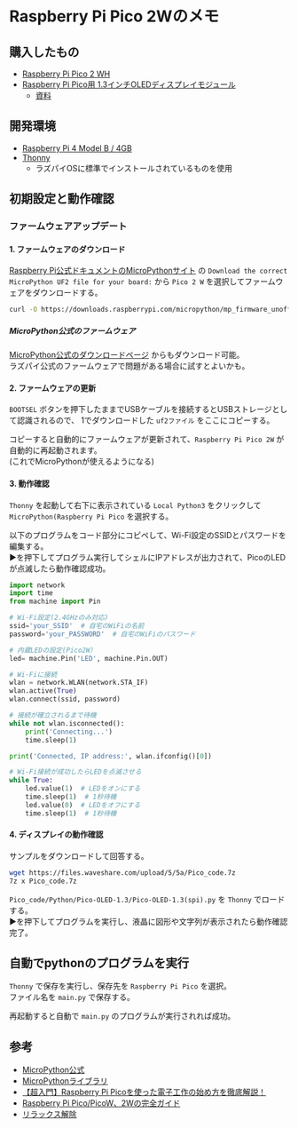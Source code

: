 # Raspberry Pi Pico 2Wのメモ

## 購入したもの
- [Raspberry Pi Pico 2 WH](https://www.switch-science.com/products/10258?variant=44459979407558)
- [Raspberry Pi Pico用 1.3インチOLEDディスプレイモジュール](https://www.switch-science.com/products/7549?variant=42382170915014)
  - [資料](https://www.waveshare.com/wiki/Pico-OLED-1.3)

## 開発環境
- [Raspberry Pi 4 Model B / 4GB](https://www.switch-science.com/products/5680?_pos=3&_sid=077434481&_ss=r)
- [Thonny](https://thonny.org/)
  - ラズパイOSに標準でインストールされているものを使用

## 初期設定と動作確認
### ファームウェアアップデート
#### 1. ファームウェアのダウンロード
[Raspberry Pi公式ドキュメントのMicroPythonサイト](https://www.raspberrypi.com/documentation/microcontrollers/micropython.html) の `Download the correct MicroPython UF2 file for your board:` から `Pico 2 W` を選択してファームウェアをダウンロードする。

```bash
curl -O https://downloads.raspberrypi.com/micropython/mp_firmware_unofficial_latest.uf2
```

##### MicroPython公式のファームウェア
[MicroPython公式のダウンロードページ](https://micropython.org/download/RPI_PICO2_W/) からもダウンロード可能。 \
ラズパイ公式のファームウェアで問題がある場合に試すとよいかも。

#### 2. ファームウェアの更新
`BOOTSEL` ボタンを押下したままでUSBケーブルを接続するとUSBストレージとして認識されるので、
1でダウンロードした `uf2ファイル` をここにコピーする。

コピーすると自動的にファームウェアが更新されて、`Raspberry Pi Pico 2W` が自動的に再起動されます。 \
(これでMicroPythonが使えるようになる)

#### 3. 動作確認
`Thonny` を起動して右下に表示されている `Local Python3` をクリックして `MicroPython(Raspberry Pi Pico` を選択する。

以下のプログラムをコード部分にコピペして、Wi-Fi設定のSSIDとパスワードを編集する。 \
▶を押下してプログラム実行してシェルにIPアドレスが出力されて、PicoのLEDが点滅したら動作確認成功。

```Python
import network
import time
from machine import Pin

# Wi-Fi設定(2.4GHzのみ対応)
ssid='your_SSID'  # 自宅のWiFiの名前
password='your_PASSWORD'  # 自宅のWiFiのパスワード

# 内蔵LEDの設定(Pico2W）
led= machine.Pin('LED', machine.Pin.OUT)

# Wi-Fiに接続
wlan = network.WLAN(network.STA_IF)
wlan.active(True)
wlan.connect(ssid, password)

# 接続が確立されるまで待機
while not wlan.isconnected():
    print('Connecting...')
    time.sleep(1)

print('Connected, IP address:', wlan.ifconfig()[0])

# Wi-Fi接続が成功したらLEDを点滅させる
while True:
    led.value(1)  # LEDをオンにする
    time.sleep(1)  # 1秒待機
    led.value(0)  # LEDをオフにする
    time.sleep(1)  # 1秒待機

```

#### 4. ディスプレイの動作確認
サンプルをダウンロードして回答する。

```bash
wget https://files.waveshare.com/upload/5/5a/Pico_code.7z
7z x Pico_code.7z
```

`Pico_code/Python/Pico-OLED-1.3/Pico-OLED-1.3(spi).py` を `Thonny` でロードする。 \
▶を押下してプログラムを実行し、液晶に図形や文字列が表示されたら動作確認完了。


## 自動でpythonのプログラムを実行
`Thonny` で保存を実行し、保存先を `Raspberry Pi Pico` を選択。 \
ファイル名を `main.py` で保存する。

再起動すると自動で `main.py` のプログラムが実行されれば成功。



## 参考
- [MicroPython公式](https://micropython.org/)
- [MicroPythonライブラリ](https://micropython-docs-ja.readthedocs.io/ja/latest/library/index.html)
- [【超入門】Raspberry Pi Picoを使った電子工作の始め方を徹底解説！](https://yossy-life.com/pico-start/)
- [Raspberry Pi Pico/PicoW、2Wの完全ガイド](https://www.iwillgoifican.com/raspberry-pi-pico/)
- [リラックス解除](https://micropython.org/download/RPI_PICO2/RPI_PICO2-latest.uf2)

